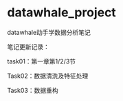# datawhale_project
datawhale动手学数据分析笔记


笔记更新记录：

task01：第一章第1/2/3节

Task02：数据清洗及特征处理

Task03：数据重构

